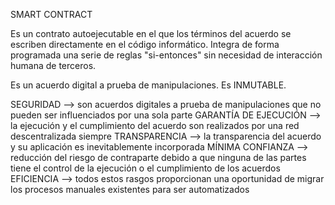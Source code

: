 SMART CONTRACT

Es un contrato autoejecutable en el que los términos del acuerdo se escriben directamente en el código informático.
Integra de forma programada una serie de reglas "si-entonces" sin necesidad de interacción humana de terceros.

Es un acuerdo digital a prueba de manipulaciones. Es INMUTABLE.

SEGURIDAD --> son acuerdos digitales a prueba de manipulaciones que no pueden ser influenciados por una sola parte
GARANTÍA DE EJECUCIÓN --> la ejecución y el cumplimiento del acuerdo son realizados por una red descentralizada siempre
TRANSPARENCIA --> la transparencia del acuerdo y su aplicación es inevitablemente incorporada
MÍNIMA CONFIANZA --> reducción del riesgo de contraparte debido a que ninguna de las partes tiene el control de la ejecución o el cumplimiento de los acuerdos
EFICIENCIA --> todos estos rasgos proporcionan una oportunidad de migrar los procesos manuales existentes para ser automatizados
